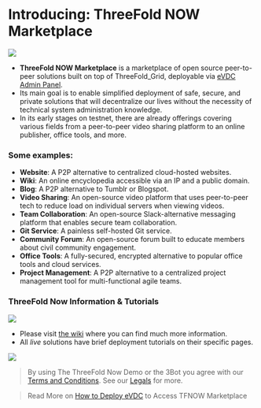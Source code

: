 # Introducing: ThreeFold NOW Marketplace

![](img/tfnow_home.jpg)

- **ThreeFold NOW Marketplace** is a marketplace of open source peer-to-peer solutions built on top of ThreeFold_Grid, deployable via [eVDC Admin Panel](evdc).
- Its main goal is to enable simplified deployment of safe, secure, and private solutions that will decentralize our lives without the necessity of technical system administration knowledge.
- In its early stages on testnet, there are already offerings covering various fields from a peer-to-peer video sharing platform to an online publisher, office tools, and more.

<!-- > See [__Getting Started Manual__](threefold_now_getting_started.md). -->

### Some examples:

<!-- - [__3Bot__](3bot.md): A versatile tool to administrate and control processes and activities of your solutions on top of the TF Grid. -->

- **Website**: A P2P alternative to centralized cloud-hosted websites.
- **Wiki**: An online encyclopedia accessible via an IP and a public domain.
- **Blog**: A P2P alternative to Tumblr or Blogspot.
- **Video Sharing**: An open-source video platform that uses peer-to-peer tech to reduce load on individual servers when viewing videos.
- **Team Collaboration**: An open-source Slack-alternative messaging platform that enables secure team collaboration.
- **Git Service**: A painless self-hosted Git service.
- **Community Forum**: An open-source forum built to educate members about civil community engagement.
- **Office Tools**: A fully-secured, encrypted alternative to popular office tools and cloud services.
- **Project Management**: A P2P alternative to a centralized project management tool for multi-functional agile teams.

### ThreeFold Now Information & Tutorials

![](img/now_wiki.jpg)

- Please visit [the wiki](https://now.threefold.io) where you can find much more information.
- All _live_ solutions have brief deployment tutorials on their specific pages.

![](img/tfnow_home.jpg)

> By using The ThreeFold Now Demo or the 3Bot you agree with our [Terms and Conditions](legal:terms_conditions_cloud). See our [Legals](legal:legal) for more.

> Read More on [How to Deploy eVDC](evdc_deploy) to Access TFNOW Marketplace
